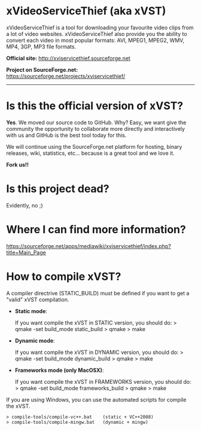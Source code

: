 xVideoServiceThief (aka xVST)
=============================

xVideoServiceThief is a tool for downloading your favourite video clips from a lot of video websites. xVideoServiceThief also provide you the ability to convert each video in most popular formats: AVI, MPEG1, MPEG2, WMV, MP4, 3GP, MP3 file formats.

**Official site:** http://xviservicethief.sourceforge.net

**Project on SourceForge.net:** https://sourceforge.net/projects/xviservicethief/

---

Is this the official version of xVST?
=====================================

**Yes**. We moved our source code to GitHub. Why? Easy, we want give the community the opportunity to collaborate more directly and interactively with us and GitHub is the best tool today for this.

We will continue using the SourceForge.net platform for hosting, binary releases, wiki, statistics, etc... because is a great tool and we love it.

**Fork us!!**

Is this project dead?
=====================

Evidently, no ;)

Where I can find more information?
==================================

https://sourceforge.net/apps/mediawiki/xviservicethief/index.php?title=Main_Page

How to compile xVST?
==================================

A compiler directrive (STATIC_BUILD) must be defined if you want to get a "valid" xVST compilation.

- **Static mode**:

  If you want compile the xVST in STATIC version, you should do:
		> qmake -set build_mode static_build
		> qmake
		> make


- **Dynamic mode**:

	If you want compile the xVST in DYNAMIC version, you should do:
		> qmake -set build_mode dynamic_build
		> qmake
		> make

- **Frameworks mode (only MacOSX)**:

	If you want compile the xVST in FRAMEWORKS version, you should do:
		> qmake -set build_mode frameworks_build
		> qmake
		> make

If you are using Windows, you can use the automated scripts for compile the xVST.

	> compile-tools/compile-vc++.bat	(static + VC++2008)
	> compile-tools/compile-mingw.bat	(dynamic + mingw)
